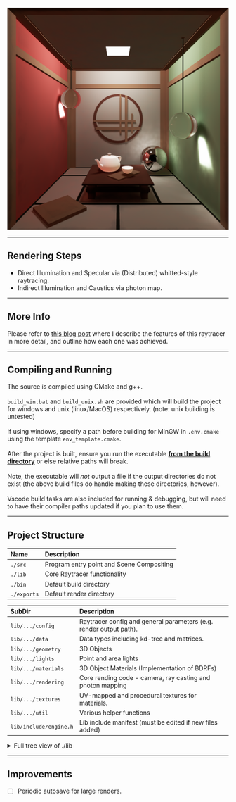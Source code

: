 <p align="center"><img src="exports_shared/tea_cerem_2048.png"></p>

---
## Rendering Steps
- Direct Illumination and Specular via (Distributed) whitted-style raytracing.
- Indirect Illumination and Caustics via photon map.

---
## More Info
Please refer to [this blog post](https://skittss.github.io/PortfolioWebsite/#/projects/RayTracer) where I describe the features of this raytracer in more detail, and outline how each one was achieved.

---
## Compiling and Running
The source is compiled using CMake and g++.
\
\
`build_win.bat` and `build_unix.sh` are provided which will build the project for windows and unix (linux/MacOS) respectively. (note: unix building is untested)
\
\
If using windows, specify a path before building for MinGW in `.env.cmake` using the template `env_template.cmake`.
\
\
After the project is built, ensure you run the executable <b><u>from the build directory</u></b> or else
relative paths will break.
\
\
Note, the executable will *not* output a file if the output directories do not exist (the above build files do handle making these directories, however).
\
\
Vscode build tasks are also included for running & debugging, but will need to have their compiler paths updated if you plan to use them.

---
## Project Structure



|Name|Description|
|:--|:--|
|`./src`|Program entry point and Scene Compositing|
|`./lib`|Core Raytracer functionality|
|`./bin`|Default build directory
|`./exports`|Default render directory

|SubDir|Description
|:--|:--|
|`lib/.../config`|Raytracer config and general parameters (e.g. render output path).|
|`lib/.../data`|Data types including kd-tree and matrices.|
|`lib/.../geometry`|3D Objects|
|`lib/.../lights`|Point and area lights|
|`lib/.../materials`|3D Object Materials (Implementation of BDRFs)|
|`lib/.../rendering`|Core rending code - camera, ray casting and photon mapping|
|`lib/.../textures`|UV-mapped and procedural textures for materials.|
|`lib/.../util`|Various helper functions|
|`lib/include/engine.h`|Lib include manifest (must be edited if new files added)|

<details>
<summary>Full tree view of ./lib</summary>

```
📂lib
 ┣ 📂include
 ┃ ┣ 📂config
 ┃ ┃ ┗ 📜config.h
 ┃ ┣ 📂data
 ┃ ┃ ┣ 📜bounding_box.h
 ┃ ┃ ┣ 📜bounding_volume.h
 ┃ ┃ ┣ 📜colour.h
 ┃ ┃ ┣ 📜framebuffer.h
 ┃ ┃ ┣ 📜hit.h
 ┃ ┃ ┣ 📜kd_tree.h
 ┃ ┃ ┣ 📜object.h
 ┃ ┃ ┣ 📜photon.h
 ┃ ┃ ┣ 📜ray.h
 ┃ ┃ ┣ 📜transform.h
 ┃ ┃ ┗ 📜vector.h
 ┃ ┣ 📂geometry
 ┃ ┃ ┣ 📜csg.h
 ┃ ┃ ┣ 📜cube.h
 ┃ ┃ ┣ 📜object3D.h
 ┃ ┃ ┣ 📜plane.h
 ┃ ┃ ┣ 📜polymesh.h
 ┃ ┃ ┣ 📜quadric.h
 ┃ ┃ ┗ 📜sphere.h
 ┃ ┣ 📂lights
 ┃ ┃ ┣ 📜directional_light.h
 ┃ ┃ ┣ 📜light.h
 ┃ ┃ ┣ 📜point_light.h
 ┃ ┃ ┗ 📜square_light.h
 ┃ ┣ 📂materials
 ┃ ┃ ┣ 📜dielectric.h
 ┃ ┃ ┣ 📜emissive.h
 ┃ ┃ ┣ 📜global_material.h
 ┃ ┃ ┣ 📜lambertian.h
 ┃ ┃ ┣ 📜material.h
 ┃ ┃ ┣ 📜mirror.h
 ┃ ┃ ┣ 📜normat.h
 ┃ ┃ ┗ 📜phong.h
 ┃ ┣ 📂rendering
 ┃ ┃ ┣ 📜camera.h
 ┃ ┃ ┗ 📜scene.h
 ┃ ┣ 📂textures
 ┃ ┃ ┣ 📜block_texture.h
 ┃ ┃ ┣ 📜checker_texture.h
 ┃ ┃ ┣ 📜image_texture.h
 ┃ ┃ ┗ 📜texture.h
 ┃ ┣ 📂util
 ┃ ┃ ┗ 📜util.h
 ┃ ┗ 📜engine.h
 ┗ 📂src
 ┃ ┣ 📂data
 ┃ ┃ ┣ 📜bounding_volume.cpp
 ┃ ┃ ┗ 📜framebuffer.cpp
 ┃ ┣ 📂geometry
 ┃ ┃ ┣ 📜cube.cpp
 ┃ ┃ ┣ 📜plane.cpp
 ┃ ┃ ┣ 📜polymesh.cpp
 ┃ ┃ ┗ 📜sphere.cpp
 ┃ ┣ 📂materials
 ┃ ┃ ┣ 📜lambertian.cpp
 ┃ ┃ ┗ 📜phong.cpp
 ┃ ┣ 📂rendering
 ┃ ┃ ┣ 📜camera.cpp
 ┃ ┃ ┗ 📜scene.cpp
 ┃ ┗ 📂util
 ┃ ┃ ┗ 📜util.cpp
```
</details>

---
## Improvements

- [ ] Periodic autosave for large renders.
